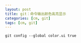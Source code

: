 ```yaml
---
layout: post
title: git：命令输出颜色高亮显示
categories: [cm, git]
tags: [cm, git]
---
```


```
git config --global color.ui true
```
